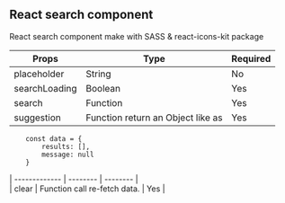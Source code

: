 
## React search component
React search component make with SASS & react-icons-kit package  

| Props         | Type     | Required |
| ------------- | -------- | -------- |
| placeholder   | String   | No  |
| searchLoading | Boolean  | Yes |
| search        | Function | Yes |
| suggestion    | Function return an Object like as | Yes |
        const data = {
            results: [],
            message: null
        } 
        
| ------------- | -------- | -------- |                  
| clear | Function call re-fetch data. | Yes |


